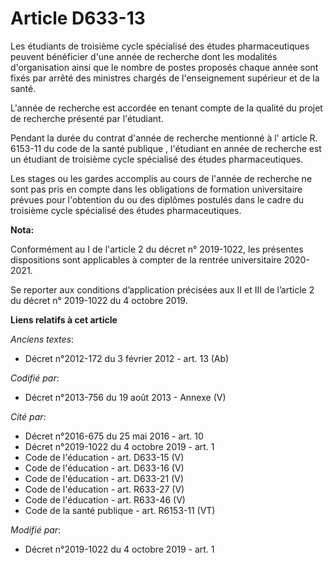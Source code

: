 # Article D633-13

Les étudiants de troisième cycle spécialisé des études pharmaceutiques peuvent bénéficier d'une année de recherche dont les
modalités d'organisation ainsi que le nombre de postes proposés chaque année sont fixés par arrêté des ministres chargés de
l'enseignement supérieur et de la santé.

L'année de recherche est accordée en tenant compte de la qualité du projet de recherche présenté par l'étudiant.

Pendant la durée du contrat d'année de recherche mentionné à l' article R. 6153-11 du code de la santé publique , l'étudiant
en année de recherche est un étudiant de troisième cycle spécialisé des études pharmaceutiques.

Les stages ou les gardes accomplis au cours de l'année de recherche ne sont pas pris en compte dans les obligations de
formation universitaire prévues pour l'obtention du ou des diplômes postulés dans le cadre du troisième cycle spécialisé des
études pharmaceutiques.

**Nota:**

Conformément au I de l'article 2 du décret n° 2019-1022, les présentes dispositions sont applicables à compter de la rentrée
universitaire 2020-2021.

Se reporter aux conditions d’application précisées aux II et III de l’article 2 du décret n° 2019-1022 du 4 octobre 2019.

**Liens relatifs à cet article**

_Anciens textes_:

  - Décret n°2012-172 du 3 février 2012 - art. 13 (Ab)

_Codifié par_:

  - Décret n°2013-756 du 19 août 2013 -  Annexe (V)

_Cité par_:

  - Décret n°2016-675 du 25 mai 2016 - art. 10
  - Décret n°2019-1022 du 4 octobre 2019 - art. 1
  - Code de l'éducation - art. D633-15 (V)
  - Code de l'éducation - art. D633-16 (V)
  - Code de l'éducation - art. D633-21 (V)
  - Code de l'éducation - art. R633-27 (V)
  - Code de l'éducation - art. R633-46 (V)
  - Code de la santé publique - art. R6153-11 (VT)

_Modifié par_:

  - Décret n°2019-1022 du 4 octobre 2019 - art. 1

